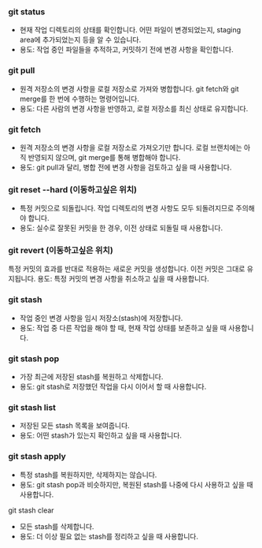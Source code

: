 ### git status
- 현재 작업 디렉토리의 상태를 확인합니다. 어떤 파일이 변경되었는지, staging area에 추가되었는지 등을 알 수 있습니다.
- 용도: 작업 중인 파일들을 추적하고, 커밋하기 전에 변경 사항을 확인합니다.

### git pull
- 원격 저장소의 변경 사항을 로컬 저장소로 가져와 병합합니다. git fetch와 git merge를 한 번에 수행하는 명령어입니다.
- 용도: 다른 사람의 변경 사항을 반영하고, 로컬 저장소를 최신 상태로 유지합니다.

### git fetch
- 원격 저장소의 변경 사항을 로컬 저장소로 가져오기만 합니다. 로컬 브랜치에는 아직 반영되지 않으며, git merge를 통해 병합해야 합니다.
- 용도: git pull과 달리, 병합 전에 변경 사항을 검토하고 싶을 때 사용합니다.

### git reset --hard (이동하고싶은 위치)
- 특정 커밋으로 되돌립니다. 작업 디렉토리의 변경 사항도 모두 되돌려지므로 주의해야 합니다.
- 용도: 실수로 잘못된 커밋을 한 경우, 이전 상태로 되돌릴 때 사용합니다.

### git revert (이동하고싶은 위치)
특정 커밋의 효과를 반대로 적용하는 새로운 커밋을 생성합니다. 이전 커밋은 그대로 유지됩니다.
용도: 특정 커밋의 변경 사항을 취소하고 싶을 때 사용합니다.

### git stash
- 작업 중인 변경 사항을 임시 저장소(stash)에 저장합니다.
- 용도: 작업 중 다른 작업을 해야 할 때, 현재 작업 상태를 보존하고 싶을 때 사용합니다.

### git stash pop
- 가장 최근에 저장된 stash를 복원하고 삭제합니다.
- 용도: git stash로 저장했던 작업을 다시 이어서 할 때 사용합니다.

### git stash list
- 저장된 모든 stash 목록을 보여줍니다.
- 용도: 어떤 stash가 있는지 확인하고 싶을 때 사용합니다.

### git stash apply
- 특정 stash를 복원하지만, 삭제하지는 않습니다.
- 용도: git stash pop과 비슷하지만, 복원된 stash를 나중에 다시 사용하고 싶을 때 사용합니다.

git stash clear
- 모든 stash를 삭제합니다.
- 용도: 더 이상 필요 없는 stash를 정리하고 싶을 때 사용합니다.
